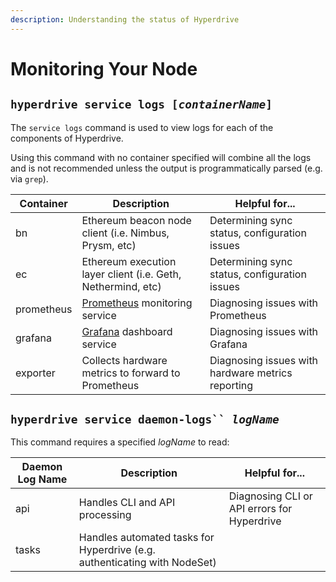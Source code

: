 ```yaml
---
description: Understanding the status of Hyperdrive
---
```


# Monitoring Your Node

## `hyperdrive service logs [`_`containerName`_`]`&#x20;

The `service logs` command is used to view logs for each of the components of Hyperdrive.&#x20;

Using this command with no container specified will combine all the logs and is not recommended unless the output is programmatically parsed (e.g. via `grep`).&#x20;

| Container  | Description                                                  | Helpful for...                                    |
| ---------- | ------------------------------------------------------------ | ------------------------------------------------- |
| bn         | Ethereum beacon node client (i.e. Nimbus, Prysm, etc)        | Determining sync status, configuration issues     |
| ec         | Ethereum execution layer client (i.e. Geth, Nethermind, etc) | Determining sync status, configuration issues     |
| prometheus | [Prometheus](https://prometheus.io/) monitoring service      | Diagnosing issues with Prometheus                 |
| grafana    | [Grafana](https://grafana.com/) dashboard service            | Diagnosing issues with Grafana                    |
| exporter   | Collects hardware metrics to forward to Prometheus           | Diagnosing issues with hardware metrics reporting |

## `hyperdrive service daemon-logs`` `_`logName`_

This command requires a specified _logName_ to read:

| Daemon Log Name | Description                                                               | Helpful for...                              |
| --------------- | ------------------------------------------------------------------------- | ------------------------------------------- |
| api             | Handles CLI and API processing                                            | Diagnosing CLI or API errors for Hyperdrive |
| tasks           | Handles automated tasks for Hyperdrive (e.g. authenticating with NodeSet) |                                             |

